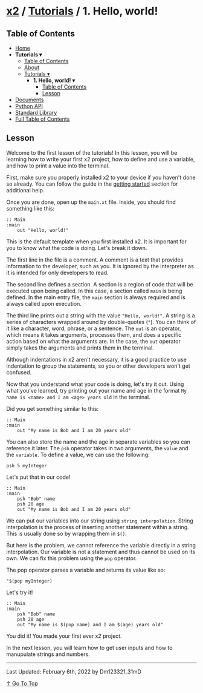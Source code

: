 # [x2](../../README.md) / [Tutorials](../tutorials.md) / 1. Hello, world!

## Table of Contents

- [Home](../README.md)
- **Tutorials ▾**
    - [Table of Contents](#table-of-contents)
    - [About](#about)
    - [Tutorials ▾](#tutorials)
        - **1. Hello, world! ▾**
            - [Table of Contents](#table-of-contents)
            - [Lesson](#lesson)
- [Documents](./documents.md)
- [Python API](./standardLibrary.md)
- [Standard Library](./pythonAPI.md)
- [Full Table of Contents](./fullTableOfContents.md)

## Lesson

Welcome to the first lesson of the tutorials! In this lesson, you will be learning how to write your first x2 project, how to define and use a variable, and how to print a value into the terminal.

First, make sure you properly installed x2 to your device if you haven't done so already. You can follow the guide in the [getting started](../../README.md#getting-started) section for additional help.

Once you are done, open up the `main.xt` file. Inside, you should find something like this:

```xt
:: Main
:main
    out "Hello, world!"
```

This is the default template when you first installed x2. It is important for you to know what the code is doing. Let's break it down.

The first line in the file is a comment. A comment is a text that provides information to the developer, such as you. It is ignored by the interpreter as it is intended for only developers to read.

The second line defines a section. A section is a region of code that will be executed upon being called. In this case, a section called `main` is being defined. In the main entry file, the `main` section is always required and is always called upon execution.

The third line prints out a string with the value `"Hello, world!"`. A string is a series of characters wrapped around by double-quotes (`"`). You can think of it like a character, word, phrase, or a sentence. The `out` is an operator, which means it takes arguments, processes them, and does a specific action based on what the arguments are. In the case, the `out` operator simply takes the arguments and prints them in the terminal.

Although indentations in x2 aren't necessary, it is a good practice to use indentation to group the statements, so you or other developers won't get confused.

Now that you understand what your code is doing, let's try it out. Using what you've learned, try printing out your name and age in the format `My name is <name> and I am <age> years old` in the terminal.

Did you get something similar to this:

```xt
:: Main
:main
    out "My name is Bob and I am 20 years old"
```

You can also store the name and the age in separate variables so you can reference it later. The `psh` operator takes in two arguments, the `value` and the `variable`. To define a value, we can use the following:

```xt
psh 5 myInteger
```

Let's put that in our code!

```xt
:: Main
:main
    psh "Bob" name
    psh 20 age
    out "My name is Bob and I am 20 years old"
```

We can put our variables into our string using `string interpolation`. String interpolation is the process of inserting another statement within a string. This is usually done so by wrapping them in `$()`.

But here is the problem, we cannot reference the variable directly in a string interpolation. Our variable is not a statement and thus cannot be used on its own. We can fix this problem using the `pop` operator.

The pop operator parses a variable and returns its value like so:

```xt
"$(pop myInteger)
```

Let's try it!

```xt
:: Main
:main
    psh "Bob" name
    psh 20 age
    out "My name is $(pop name) and I am $(age) years old"
```

You did it! You made your first ever x2 project.

In the next lesson, you will learn how to get user inputs and how to manupulate strings and numbers.

---

Last Updated: February 6th, 2022 by Dm123321_31mD

[↑ Go To Top](#x2--documents--operators)